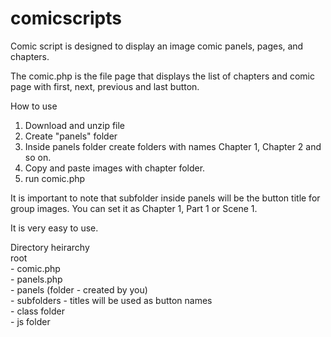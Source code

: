 # comicscripts

Comic script is designed to display an image comic panels, pages, and chapters.  

The comic.php is the file page that displays the list of chapters and comic page with first, next, previous and last button.  

How to use
  1. Download and unzip file
  2. Create "panels" folder
  3. Inside panels folder create folders with names Chapter 1, Chapter 2 and so on.
  4. Copy and paste images with chapter folder.
  5. run comic.php
  
It is important to note that subfolder inside panels will be the button title for group images.  You can set it as Chapter 1, Part 1 or Scene 1.

It is very easy to use.  

Directory heirarchy
<br/> root
<br/>   - comic.php
<br/>   - panels.php
<br/>   - panels (folder - created by you)
<br/>   - subfolders - titles will be used as button names
<br/>   - class folder
<br/>   - js folder  
